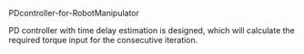 PDcontroller-for-RobotManipulator

PD controller with time delay estimation is designed, which will calculate the required torque input for the consecutive iteration.
